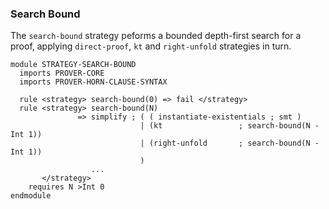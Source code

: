 ### Search Bound

The `search-bound` strategy peforms a bounded depth-first search for a proof, applying
`direct-proof`, `kt` and `right-unfold` strategies in turn.

```k
module STRATEGY-SEARCH-BOUND
  imports PROVER-CORE
  imports PROVER-HORN-CLAUSE-SYNTAX

  rule <strategy> search-bound(0) => fail </strategy>
  rule <strategy> search-bound(N)
               => simplify ; ( ( instantiate-existentials ; smt )
                             | (kt                 ; search-bound(N -Int 1))
                             | (right-unfold       ; search-bound(N -Int 1))
                             )
                  ...
       </strategy>
    requires N >Int 0
endmodule
```

